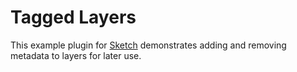# Tagged Layers

This example plugin for [Sketch][] demonstrates adding and removing metadata to layers for later use.

[Sketch]: http://bohemiancoding.com/sketch/
